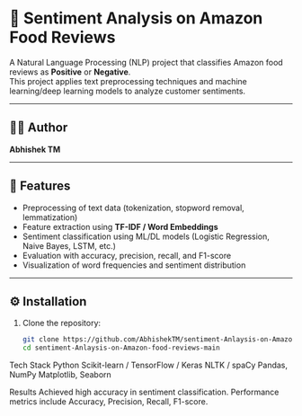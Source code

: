 # 🍴 Sentiment Analysis on Amazon Food Reviews

A Natural Language Processing (NLP) project that classifies Amazon food reviews as **Positive** or **Negative**.  
This project applies text preprocessing techniques and machine learning/deep learning models to analyze customer sentiments.

---

## 👨‍💻 Author
**Abhishek TM**

---

## 📌 Features
- Preprocessing of text data (tokenization, stopword removal, lemmatization)  
- Feature extraction using **TF-IDF / Word Embeddings**  
- Sentiment classification using ML/DL models (Logistic Regression, Naive Bayes, LSTM, etc.)  
- Evaluation with accuracy, precision, recall, and F1-score  
- Visualization of word frequencies and sentiment distribution  

---
## ⚙️ Installation
1. Clone the repository:
   ```bash
   git clone https://github.com/AbhishekTM/sentiment-Anlaysis-on-Amazon-food-reviews-main.git
   cd sentiment-Anlaysis-on-Amazon-food-reviews-main

Tech Stack
Python
Scikit-learn / TensorFlow / Keras
NLTK / spaCy
Pandas, NumPy
Matplotlib, Seaborn

Results
Achieved high accuracy in sentiment classification.
Performance metrics include Accuracy, Precision, Recall, F1-score.
